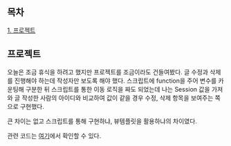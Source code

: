 ## 목차
[1. 프로젝트](#프로젝트)   

## 프로젝트
오늘은 조금 휴식을 하려고 했지만 프로젝트를 조금이라도 건들여봤다. 글 수정과 삭제를 진행해야 하는데 작성자만 보도록 해야 했다. 스크립트에 function을 주어 변수를 카운팅해 구분한 뒤 스크립트를 통한 이동 로직을 짜도 되었는데 나는 Session 값을 가져와 글 작성한 사람의 아이디와 비교하여 값이 같을 경우 수정, 삭제 항목을 보여주는 쪽으로 구현했다.

큰 차이는 없고 스크립트를 통해 구현하냐, 뷰템플릿을 활용하냐의 차이였다.

관련 코드는 [여기](https://github.com/ohju96/Refactoring-SPM/pull/26/commits/94fa80d3b9898d91ae6aeda60295bd4002ed6028)에서 확인할 수 있다.